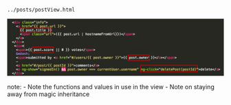 `../posts/postView.html`

![Scope Code](img/code-scope-2.png)

note:
    - Note the functions and values in use in the view
    - Note on staying away from magic inheritance
